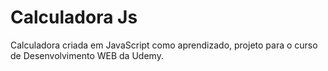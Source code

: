 # Calculadora Js

  Calculadora criada em JavaScript como aprendizado, projeto para o curso de Desenvolvimento WEB da Udemy.
